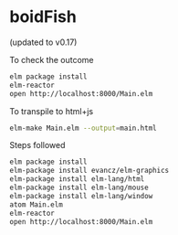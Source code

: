 # boidFish

(updated to v0.17)

To check the outcome

```bash
elm package install
elm-reactor
open http://localhost:8000/Main.elm
```

To transpile to html+js

```bash
elm-make Main.elm --output=main.html
```

Steps followed

```bash
elm package install
elm-package install evancz/elm-graphics
elm-package install elm-lang/html
elm-package install elm-lang/mouse
elm-package install elm-lang/window
atom Main.elm
elm-reactor
open http://localhost:8000/Main.elm
```
